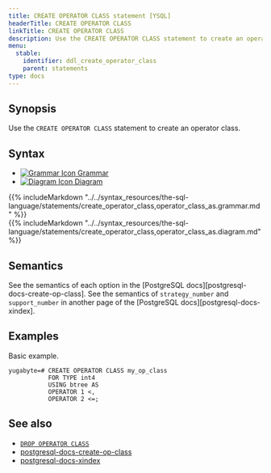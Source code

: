 ```yaml
---
title: CREATE OPERATOR CLASS statement [YSQL]
headerTitle: CREATE OPERATOR CLASS
linkTitle: CREATE OPERATOR CLASS
description: Use the CREATE OPERATOR CLASS statement to create an operator class.
menu:
  stable:
    identifier: ddl_create_operator_class
    parent: statements
type: docs
---
```


## Synopsis

Use the `CREATE OPERATOR CLASS` statement to create an operator class.

## Syntax

<ul class="nav nav-tabs nav-tabs-yb">
  <li >
    <a href="#grammar" class="nav-link" id="grammar-tab" data-toggle="tab" role="tab" aria-controls="grammar" aria-selected="true">
      <img src="/icons/file-lines.svg" alt="Grammar Icon">
      Grammar
    </a>
  </li>
  <li>
    <a href="#diagram" class="nav-link active" id="diagram-tab" data-toggle="tab" role="tab" aria-controls="diagram" aria-selected="false">
      <img src="/icons/diagram.svg" alt="Diagram Icon">
      Diagram
    </a>
  </li>
</ul>

<div class="tab-content">
  <div id="grammar" class="tab-pane fade" role="tabpanel" aria-labelledby="grammar-tab">
  {{% includeMarkdown "../../syntax_resources/the-sql-language/statements/create_operator_class,operator_class_as.grammar.md" %}}
  </div>
  <div id="diagram" class="tab-pane fade show active" role="tabpanel" aria-labelledby="diagram-tab">
  {{% includeMarkdown "../../syntax_resources/the-sql-language/statements/create_operator_class,operator_class_as.diagram.md" %}}
  </div>
</div>

## Semantics

See the semantics of each option in the [PostgreSQL docs][postgresql-docs-create-op-class].  See the
semantics of `strategy_number` and `support_number` in another page of the [PostgreSQL
docs][postgresql-docs-xindex].

## Examples

Basic example.

```plpgsql
yugabyte=# CREATE OPERATOR CLASS my_op_class
           FOR TYPE int4
           USING btree AS
           OPERATOR 1 <,
           OPERATOR 2 <=;
```

## See also

- [`DROP OPERATOR CLASS`](../ddl_drop_operator_class)
- [postgresql-docs-create-op-class](https://www.postgresql.org/docs/current/sql-createopclass.html)
- [postgresql-docs-xindex](https://www.postgresql.org/docs/current/xindex.html)
